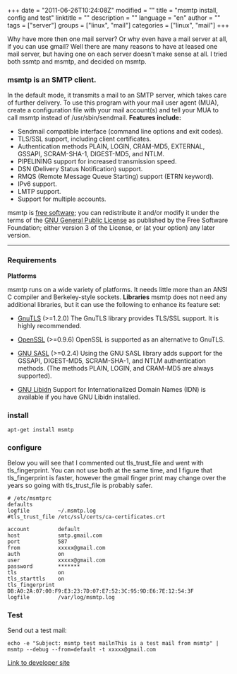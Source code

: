 +++
date = "2011-06-26T10:24:08Z"
modified = ""
title = "msmtp install, config and test"
linktitle = ""
description = ""
language = "en"
author = ""
tags = ["server"]
groups = ["linux", "mail"]
categories = ["linux", "mail"]
+++


Why have more then one mail server? Or why even have a mail server at all, if you can use gmail?
Well there are many reasons to have at leased one mail server, but having one on each server doesn't make sense at all.
I tried both ssmtp and msmtp, and decided on msmtp.
<!-- more -->


### msmtp is an SMTP client.


In the default mode, it transmits a mail to an SMTP server, which takes care of further delivery.
To use this program with your mail user agent (MUA), create a configuration  file with your mail account(s) and tell your MUA to call msmtp instead of  /usr/sbin/sendmail.
**Features include:**

 * Sendmail compatible interface (command line options and exit codes).
 * TLS/SSL support, including client certificates.
 * Authentication methods PLAIN, LOGIN, CRAM-MD5, EXTERNAL, GSSAPI, SCRAM-SHA-1, DIGEST-MD5, and NTLM.
 * PIPELINING support for increased transmission speed.
 * DSN (Delivery Status Notification) support.
 * RMQS (Remote Message Queue Starting) support (ETRN keyword).
 * IPv6 support.
 * LMTP support.
 * Support for multiple accounts.


msmtp is [free software](http://www.gnu.org/philosophy/free-sw.html); you can redistribute it and/or modify it under the terms of the  [GNU General Public License](http://www.gnu.org/licenses/gpl.html) as published by the Free Software Foundation; either version 3 of the License, or (at your option) any later version.


* * *

### Requirements

**Platforms**

msmtp runs on a wide variety of platforms. It needs little more than an ANSI C  compiler and Berkeley-style sockets.
**Libraries**
msmtp does not need any additional libraries, but it can use the following to enhance its feature set:

	
 * [GnuTLS](http://www.gnu.org/software/gnutls/) (>=1.2.0)
The GnuTLS library provides TLS/SSL support. It is highly recommended.

 * [OpenSSL](http://www.openssl.org/) (>=0.9.6)
OpenSSL is supported as an alternative to GnuTLS.

 * [GNU SASL](http://josefsson.org/libgsasl/) (>=0.2.4)
Using the GNU SASL library adds support for the GSSAPI, DIGEST-MD5, SCRAM-SHA-1, and NTLM  authentication methods. (The methods PLAIN, LOGIN, and CRAM-MD5  are always supported).

 * [GNU Libidn](http://www.gnu.org/software/libidn/)
Support for Internationalized Domain Names (IDN) is available if you have GNU  Libidn installed.


### install

    apt-get install msmtp

### configure

Below you will see that I commented out tls_trust_file and went with tls_fingerprint.
You can not use both at the same time, and I figure that tls_fingerprint is faster, however the gmail finger print may change over the years so going with tls_trust_file is probably safer.
   
    # /etc/msmtprc
    defaults
    logfile         ~/.msmtp.log
    #tls_trust_file /etc/ssl/certs/ca-certificates.crt
    
    account         default
    host            smtp.gmail.com
    port            587
    from            xxxxx@gmail.com
    auth            on
    user            xxxxx@gmail.com
    password        *******
    tls             on
    tls_starttls    on
    tls_fingerprint DB:A0:2A:07:00:F9:E3:23:7D:07:E7:52:3C:95:9D:E6:7E:12:54:3F
    logfile         /var/log/msmtp.log
    

### Test

Send out a test mail:
    
    echo -e "Subject: msmtp test mailnThis is a test mail from msmtp" | msmtp --debug --from=default -t xxxxx@gmail.com
    

[Link to developer site](http://msmtp.sourceforge.net/)
